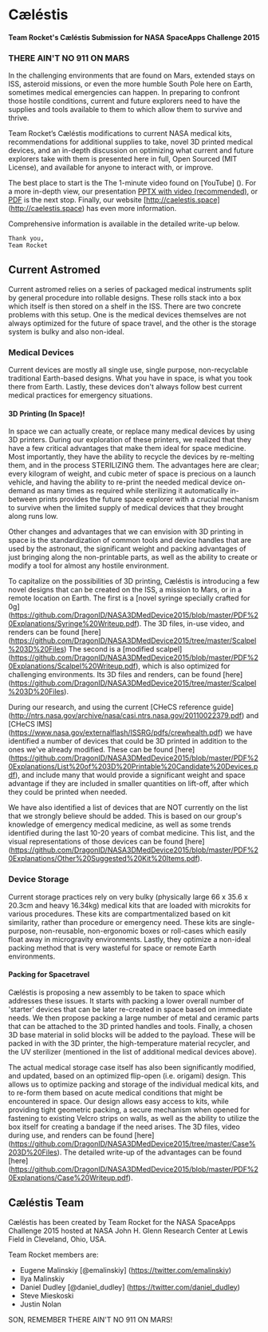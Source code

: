 # Cæléstis
#### Team Rocket's Cæléstis Submission for NASA SpaceApps Challenge 2015

### THERE AIN'T NO 911 ON MARS

In the challenging environments that are found on Mars, extended stays on ISS, asteroid missions, or even the more humble South Pole here on Earth, sometimes medical emergencies can happen. In preparing to confront those hostile conditions, current and future explorers need to have the supplies and tools available to them to which allow them to survive and thrive.

Team Rocket’s Cæléstis modifications to current NASA medical kits, recommendations for additional supplies to take, novel 3D printed medical devices, and an in-depth discussion on optimizing what current and future explorers take with them is presented here in full, Open Sourced (MIT License), and available for anyone to interact with, or improve.

The best place to start is the The 1-minute video found on [YouTube] (). For a more in-depth view, our presentation [PPTX with video (recommended)](https://github.com/DragonID/NASA3DMedDevice2015/blob/master/C%C3%A6l%C3%A9stis%20Presentation.pptx), or [PDF](https://github.com/DragonID/NASA3DMedDevice2015/blob/master/C%C3%A6l%C3%A9stis%20Presentation.pdf) is the next stop. Finally, our website [http://caelestis.space] (http://caelestis.space) has even more information.

Comprehensive information is available in the detailed write-up below.

    Thank you, 
    Team Rocket

## Current Astromed

Current astromed relies on a series of packaged medical instruments split by general procedure into rollable designs. These rolls stack into a box which itself is then stored on a shelf in the ISS. There are two concrete problems with this setup. One is the medical devices themselves are not always optimized for the future of space travel, and the other is the storage system is bulky and also non-ideal.

### Medical Devices

Current devices are mostly all single use, single purpose, non-recyclable traditional Earth-based designs. What you have in space, is what you took there from Earth. Lastly, these devices don't always follow best current medical practices for emergency situations.

#### 3D Printing (In Space)!

In space we can actually create, or replace many medical devices by using 3D printers. During our exploration of these printers, we realized that they have a few critical advantages that make them ideal for space medicine. Most importantly, they have the ability to recycle the devices by re-melting them, and in the process STERILIZING them. The advantages here are clear; every kilogram of weight, and cubic meter of space is precious on a launch vehicle, and having the ability to re-print the needed medical device on-demand as many times as required while sterilizing it automatically in-between prints provides the future space explorer with a crucial mechanism to survive when the limited supply of medical devices that they brought along runs low.

Other changes and advantages that we can envision with 3D printing in space is the standardization of common tools and device handles that are used by the astronaut, the significant weight and packing advantages of just bringing along the non-printable parts, as well as the ability to create or modify a tool for almost any hostile environment.

To capitalize on the possibilities of 3D printing, Cæléstis is introducing a few novel designs that can be created on the ISS, a mission to Mars, or in a remote location on Earth. The first is a [novel syringe specially crafted for 0g] (https://github.com/DragonID/NASA3DMedDevice2015/blob/master/PDF%20Explanations/Syringe%20Writeup.pdf). The 3D files, in-use video, and renders can be found [here] (https://github.com/DragonID/NASA3DMedDevice2015/tree/master/Scalpel%203D%20Files) The second is a [modified scalpel] (https://github.com/DragonID/NASA3DMedDevice2015/blob/master/PDF%20Explanations/Scalpel%20Writeup.pdf), which is also optimized for challenging environments. Its 3D files and renders, can be found [here] (https://github.com/DragonID/NASA3DMedDevice2015/tree/master/Scalpel%203D%20Files).

During our research, and using the current [CHeCS reference guide] (http://ntrs.nasa.gov/archive/nasa/casi.ntrs.nasa.gov/20110022379.pdf) and [CHeCS IMS] (https://www.nasa.gov/externalflash/ISSRG/pdfs/crewhealth.pdf) we have identified a number of devices that could be 3D printed in addition to the ones we've already modified. These can be found [here] (https://github.com/DragonID/NASA3DMedDevice2015/blob/master/PDF%20Explanations/List%20of%203D%20Printable%20Candidate%20Devices.pdf), and include many that would provide a significant weight and space advantage if they are included in smaller quantities on lift-off, after which they could be printed when needed.

We have also identified a list of devices that are NOT currently on the list that we strongly believe should be added. This is based on our group's knowledge of emergency medical medicine, as well as some trends identified during the last 10-20 years of combat medicine. This list, and the visual representations of those devices can be found [here] (https://github.com/DragonID/NASA3DMedDevice2015/blob/master/PDF%20Explanations/Other%20Suggested%20Kit%20Items.pdf).

### Device Storage

Current storage practices rely on very bulky (physically large 66 x 35.6 x 20.3cm and heavy 16.34kg) medical kits that are loaded with microkits for various procedures. These kits are compartmentalized based on kit similarity, rather than procedure or emergency need. These kits are single-purpose, non-reusable, non-ergonomic boxes or roll-cases which easily float away in microgravity environments. Lastly, they optimize a non-ideal packing method that is very wasteful for space or remote Earth environments.

#### Packing for Spacetravel

Cæléstis is proposing a new assembly to be taken to space which addresses these issues. It starts with packing a lower overall number of 'starter' devices that can be later re-created in space based on immediate needs. We then propose packing a large number of metal and ceramic parts that can be attached to the 3D printed handles and tools. Finally, a chosen 3D base material in solid blocks will be added to the payload. These will be packed in with the 3D printer, the high-temperature material recycler, and the UV sterilizer (mentioned in the list of additional medical devices above).

The actual medical storage case itself has also been significantly modified, and updated, based on an optimized flip-open (i.e. origami) design. This allows us to optimize packing and storage of the individual medical kits, and to re-form them based on acute medical conditions that might be encountered in space. Our design allows easy access to kits, while providing tight geometric packing, a secure mechanism when opened for fastening to existing Velcro strips on walls, as well as the ability to utilize the box itself for creating a bandage if the need arises. The 3D files, video during use, and renders can be found [here] (https://github.com/DragonID/NASA3DMedDevice2015/tree/master/Case%203D%20Files). The detailed write-up of the advantages can be found [here] (https://github.com/DragonID/NASA3DMedDevice2015/blob/master/PDF%20Explanations/Case%20Writeup.pdf).

## Cæléstis Team

Cæléstis has been created by Team Rocket for the NASA SpaceApps Challenge 2015 hosted at NASA John H. Glenn Research Center at Lewis Field in Cleveland, Ohio, USA. 

Team Rocket members are:
- Eugene Malinskiy [@emalinskiy] (https://twitter.com/emalinskiy)
- Ilya Malinskiy
- Daniel Dudley [@daniel_dudley] (https://twitter.com/daniel_dudley)
- Steve Mieskoski
- Justin Nolan

SON, REMEMBER THERE AIN'T NO 911 ON MARS!
